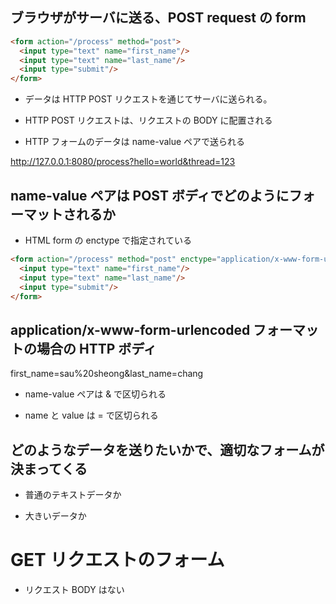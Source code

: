 ## ブラウザがサーバに送る、POST request の form

```html
<form action="/process" method="post">
  <input type="text" name="first_name"/>
  <input type="text" name="last_name"/>
  <input type="submit"/>
</form>
```

* データは HTTP POST リクエストを通じてサーバに送られる。



* HTTP POST リクエストは、リクエストの BODY に配置される


* HTTP フォームのデータは name-value ペアで送られる



http://127.0.0.1:8080/process?hello=world&thread=123




## name-value ペアは POST ボディでどのようにフォーマットされるか

* HTML form の enctype で指定されている

```html
<form action="/process" method="post" enctype="application/x-www-form-urlencoded">
  <input type="text" name="first_name"/>
  <input type="text" name="last_name"/>
  <input type="submit"/>
</form>
```







## application/x-www-form-urlencoded フォーマットの場合の HTTP ボディ

first_name=sau%20sheong&last_name=chang



* name-value ペアは & で区切られる

* name と value は = で区切られる





## どのようなデータを送りたいかで、適切なフォームが決まってくる

* 普通のテキストデータか


* 大きいデータか




# GET リクエストのフォーム




* リクエスト BODY はない
